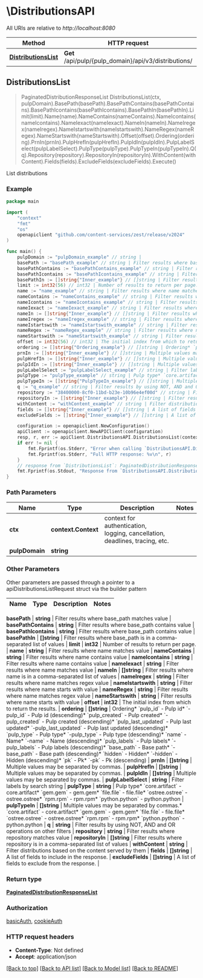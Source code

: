 # \DistributionsAPI

All URIs are relative to *http://localhost:8080*

Method | HTTP request | Description
------------- | ------------- | -------------
[**DistributionsList**](DistributionsAPI.md#DistributionsList) | **Get** /api/pulp/{pulp_domain}/api/v3/distributions/ | List distributions



## DistributionsList

> PaginatedDistributionResponseList DistributionsList(ctx, pulpDomain).BasePath(basePath).BasePathContains(basePathContains).BasePathIcontains(basePathIcontains).BasePathIn(basePathIn).Limit(limit).Name(name).NameContains(nameContains).NameIcontains(nameIcontains).NameIexact(nameIexact).NameIn(nameIn).NameIregex(nameIregex).NameIstartswith(nameIstartswith).NameRegex(nameRegex).NameStartswith(nameStartswith).Offset(offset).Ordering(ordering).PrnIn(prnIn).PulpHrefIn(pulpHrefIn).PulpIdIn(pulpIdIn).PulpLabelSelect(pulpLabelSelect).PulpType(pulpType).PulpTypeIn(pulpTypeIn).Q(q).Repository(repository).RepositoryIn(repositoryIn).WithContent(withContent).Fields(fields).ExcludeFields(excludeFields).Execute()

List distributions



### Example

```go
package main

import (
	"context"
	"fmt"
	"os"
	openapiclient "github.com/content-services/zest/release/v2024"
)

func main() {
	pulpDomain := "pulpDomain_example" // string | 
	basePath := "basePath_example" // string | Filter results where base_path matches value (optional)
	basePathContains := "basePathContains_example" // string | Filter results where base_path contains value (optional)
	basePathIcontains := "basePathIcontains_example" // string | Filter results where base_path contains value (optional)
	basePathIn := []string{"Inner_example"} // []string | Filter results where base_path is in a comma-separated list of values (optional)
	limit := int32(56) // int32 | Number of results to return per page. (optional)
	name := "name_example" // string | Filter results where name matches value (optional)
	nameContains := "nameContains_example" // string | Filter results where name contains value (optional)
	nameIcontains := "nameIcontains_example" // string | Filter results where name contains value (optional)
	nameIexact := "nameIexact_example" // string | Filter results where name matches value (optional)
	nameIn := []string{"Inner_example"} // []string | Filter results where name is in a comma-separated list of values (optional)
	nameIregex := "nameIregex_example" // string | Filter results where name matches regex value (optional)
	nameIstartswith := "nameIstartswith_example" // string | Filter results where name starts with value (optional)
	nameRegex := "nameRegex_example" // string | Filter results where name matches regex value (optional)
	nameStartswith := "nameStartswith_example" // string | Filter results where name starts with value (optional)
	offset := int32(56) // int32 | The initial index from which to return the results. (optional)
	ordering := []string{"Ordering_example"} // []string | Ordering* `pulp_id` - Pulp id* `-pulp_id` - Pulp id (descending)* `pulp_created` - Pulp created* `-pulp_created` - Pulp created (descending)* `pulp_last_updated` - Pulp last updated* `-pulp_last_updated` - Pulp last updated (descending)* `pulp_type` - Pulp type* `-pulp_type` - Pulp type (descending)* `name` - Name* `-name` - Name (descending)* `pulp_labels` - Pulp labels* `-pulp_labels` - Pulp labels (descending)* `base_path` - Base path* `-base_path` - Base path (descending)* `hidden` - Hidden* `-hidden` - Hidden (descending)* `pk` - Pk* `-pk` - Pk (descending) (optional)
	prnIn := []string{"Inner_example"} // []string | Multiple values may be separated by commas. (optional)
	pulpHrefIn := []string{"Inner_example"} // []string | Multiple values may be separated by commas. (optional)
	pulpIdIn := []string{"Inner_example"} // []string | Multiple values may be separated by commas. (optional)
	pulpLabelSelect := "pulpLabelSelect_example" // string | Filter labels by search string (optional)
	pulpType := "pulpType_example" // string | Pulp type* `core.artifact` - core.artifact* `gem.gem` - gem.gem* `file.file` - file.file* `ostree.ostree` - ostree.ostree* `rpm.rpm` - rpm.rpm* `python.python` - python.python (optional)
	pulpTypeIn := []string{"PulpTypeIn_example"} // []string | Multiple values may be separated by commas.* `core.artifact` - core.artifact* `gem.gem` - gem.gem* `file.file` - file.file* `ostree.ostree` - ostree.ostree* `rpm.rpm` - rpm.rpm* `python.python` - python.python (optional)
	q := "q_example" // string | Filter results by using NOT, AND and OR operations on other filters (optional)
	repository := "38400000-8cf0-11bd-b23e-10b96e4ef00d" // string | Filter results where repository matches value (optional)
	repositoryIn := []string{"Inner_example"} // []string | Filter results where repository is in a comma-separated list of values (optional)
	withContent := "withContent_example" // string | Filter distributions based on the content served by them (optional)
	fields := []string{"Inner_example"} // []string | A list of fields to include in the response. (optional)
	excludeFields := []string{"Inner_example"} // []string | A list of fields to exclude from the response. (optional)

	configuration := openapiclient.NewConfiguration()
	apiClient := openapiclient.NewAPIClient(configuration)
	resp, r, err := apiClient.DistributionsAPI.DistributionsList(context.Background(), pulpDomain).BasePath(basePath).BasePathContains(basePathContains).BasePathIcontains(basePathIcontains).BasePathIn(basePathIn).Limit(limit).Name(name).NameContains(nameContains).NameIcontains(nameIcontains).NameIexact(nameIexact).NameIn(nameIn).NameIregex(nameIregex).NameIstartswith(nameIstartswith).NameRegex(nameRegex).NameStartswith(nameStartswith).Offset(offset).Ordering(ordering).PrnIn(prnIn).PulpHrefIn(pulpHrefIn).PulpIdIn(pulpIdIn).PulpLabelSelect(pulpLabelSelect).PulpType(pulpType).PulpTypeIn(pulpTypeIn).Q(q).Repository(repository).RepositoryIn(repositoryIn).WithContent(withContent).Fields(fields).ExcludeFields(excludeFields).Execute()
	if err != nil {
		fmt.Fprintf(os.Stderr, "Error when calling `DistributionsAPI.DistributionsList``: %v\n", err)
		fmt.Fprintf(os.Stderr, "Full HTTP response: %v\n", r)
	}
	// response from `DistributionsList`: PaginatedDistributionResponseList
	fmt.Fprintf(os.Stdout, "Response from `DistributionsAPI.DistributionsList`: %v\n", resp)
}
```

### Path Parameters


Name | Type | Description  | Notes
------------- | ------------- | ------------- | -------------
**ctx** | **context.Context** | context for authentication, logging, cancellation, deadlines, tracing, etc.
**pulpDomain** | **string** |  | 

### Other Parameters

Other parameters are passed through a pointer to a apiDistributionsListRequest struct via the builder pattern


Name | Type | Description  | Notes
------------- | ------------- | ------------- | -------------

 **basePath** | **string** | Filter results where base_path matches value | 
 **basePathContains** | **string** | Filter results where base_path contains value | 
 **basePathIcontains** | **string** | Filter results where base_path contains value | 
 **basePathIn** | **[]string** | Filter results where base_path is in a comma-separated list of values | 
 **limit** | **int32** | Number of results to return per page. | 
 **name** | **string** | Filter results where name matches value | 
 **nameContains** | **string** | Filter results where name contains value | 
 **nameIcontains** | **string** | Filter results where name contains value | 
 **nameIexact** | **string** | Filter results where name matches value | 
 **nameIn** | **[]string** | Filter results where name is in a comma-separated list of values | 
 **nameIregex** | **string** | Filter results where name matches regex value | 
 **nameIstartswith** | **string** | Filter results where name starts with value | 
 **nameRegex** | **string** | Filter results where name matches regex value | 
 **nameStartswith** | **string** | Filter results where name starts with value | 
 **offset** | **int32** | The initial index from which to return the results. | 
 **ordering** | **[]string** | Ordering* &#x60;pulp_id&#x60; - Pulp id* &#x60;-pulp_id&#x60; - Pulp id (descending)* &#x60;pulp_created&#x60; - Pulp created* &#x60;-pulp_created&#x60; - Pulp created (descending)* &#x60;pulp_last_updated&#x60; - Pulp last updated* &#x60;-pulp_last_updated&#x60; - Pulp last updated (descending)* &#x60;pulp_type&#x60; - Pulp type* &#x60;-pulp_type&#x60; - Pulp type (descending)* &#x60;name&#x60; - Name* &#x60;-name&#x60; - Name (descending)* &#x60;pulp_labels&#x60; - Pulp labels* &#x60;-pulp_labels&#x60; - Pulp labels (descending)* &#x60;base_path&#x60; - Base path* &#x60;-base_path&#x60; - Base path (descending)* &#x60;hidden&#x60; - Hidden* &#x60;-hidden&#x60; - Hidden (descending)* &#x60;pk&#x60; - Pk* &#x60;-pk&#x60; - Pk (descending) | 
 **prnIn** | **[]string** | Multiple values may be separated by commas. | 
 **pulpHrefIn** | **[]string** | Multiple values may be separated by commas. | 
 **pulpIdIn** | **[]string** | Multiple values may be separated by commas. | 
 **pulpLabelSelect** | **string** | Filter labels by search string | 
 **pulpType** | **string** | Pulp type* &#x60;core.artifact&#x60; - core.artifact* &#x60;gem.gem&#x60; - gem.gem* &#x60;file.file&#x60; - file.file* &#x60;ostree.ostree&#x60; - ostree.ostree* &#x60;rpm.rpm&#x60; - rpm.rpm* &#x60;python.python&#x60; - python.python | 
 **pulpTypeIn** | **[]string** | Multiple values may be separated by commas.* &#x60;core.artifact&#x60; - core.artifact* &#x60;gem.gem&#x60; - gem.gem* &#x60;file.file&#x60; - file.file* &#x60;ostree.ostree&#x60; - ostree.ostree* &#x60;rpm.rpm&#x60; - rpm.rpm* &#x60;python.python&#x60; - python.python | 
 **q** | **string** | Filter results by using NOT, AND and OR operations on other filters | 
 **repository** | **string** | Filter results where repository matches value | 
 **repositoryIn** | **[]string** | Filter results where repository is in a comma-separated list of values | 
 **withContent** | **string** | Filter distributions based on the content served by them | 
 **fields** | **[]string** | A list of fields to include in the response. | 
 **excludeFields** | **[]string** | A list of fields to exclude from the response. | 

### Return type

[**PaginatedDistributionResponseList**](PaginatedDistributionResponseList.md)

### Authorization

[basicAuth](../README.md#basicAuth), [cookieAuth](../README.md#cookieAuth)

### HTTP request headers

- **Content-Type**: Not defined
- **Accept**: application/json

[[Back to top]](#) [[Back to API list]](../README.md#documentation-for-api-endpoints)
[[Back to Model list]](../README.md#documentation-for-models)
[[Back to README]](../README.md)

